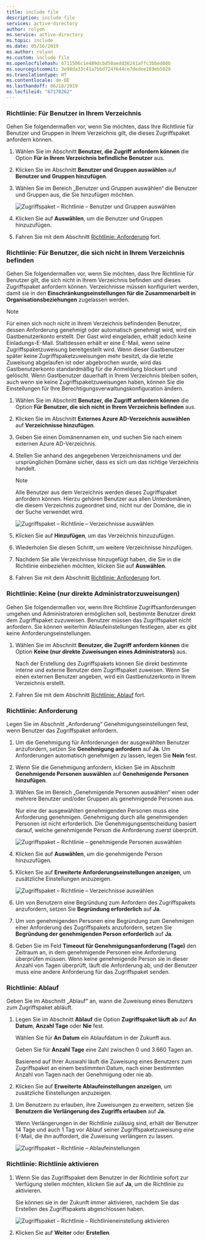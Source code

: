 ```yaml
---
title: include file
description: include file
services: active-directory
author: rolyon
ms.service: active-directory
ms.topic: include
ms.date: 05/16/2019
ms.author: rolyon
ms.custom: include file
ms.openlocfilehash: 6711506c1e489dcbd50aedd36241affc3bbed80b
ms.sourcegitcommit: 3e98da33c41a7bbd724f644ce7dedee169eb5028
ms.translationtype: HT
ms.contentlocale: de-DE
ms.lasthandoff: 06/18/2019
ms.locfileid: "67178262"
---
```

### <a name="policy-for-users-in-your-directory"></a>Richtlinie: Für Benutzer in Ihrem Verzeichnis

Gehen Sie folgendermaßen vor, wenn Sie möchten, dass Ihre Richtlinie für Benutzer und Gruppen in Ihrem Verzeichnis gilt, die dieses Zugriffspaket anfordern können.

1. Wählen Sie im Abschnitt **Benutzer, die Zugriff anfordern können** die Option **Für in Ihrem Verzeichnis befindliche Benutzer** aus.

1. Klicken Sie im Abschnitt **Benutzer und Gruppen auswählen** auf **Benutzer und Gruppen hinzufügen**.

1. Wählen Sie im Bereich „Benutzer und Gruppen auswählen“ die Benutzer und Gruppen aus, die Sie hinzufügen möchten.

    ![Zugriffspaket – Richtlinie – Benutzer und Gruppen auswählen](./media/active-directory-entitlement-management-policy/policy-select-users-groups.png)

1. Klicken Sie auf **Auswählen**, um die Benutzer und Gruppen hinzuzufügen.

1. Fahren Sie mit dem Abschnitt [Richtlinie: Anforderung](#policy-request) fort.

### <a name="policy-for-users-not-in-your-directory"></a>Richtlinie: Für Benutzer, die sich nicht in Ihrem Verzeichnis befinden

Gehen Sie folgendermaßen vor, wenn Sie möchten, dass Ihre Richtlinie für Benutzer gilt, die sich nicht in Ihrem Verzeichnis befinden und dieses Zugriffspaket anfordern können. Verzeichnisse müssen konfiguriert werden, damit sie in den **Einschränkungseinstellungen für die Zusammenarbeit in Organisationsbeziehungen** zugelassen werden.

> [!NOTE]
> Für einen sich noch nicht in Ihrem Verzeichnis befindenden Benutzer, dessen Anforderung genehmigt oder automatisch genehmigt wird, wird ein Gastbenutzerkonto erstellt. Der Gast wird eingeladen, erhält jedoch keine Einladungs-E-Mail. Stattdessen erhält er eine E-Mail, wenn seine Zugriffspaketzuweisung bereitgestellt wird. Wenn dieser Gastbenutzer später keine Zugriffspaketzuweisungen mehr besitzt, da die letzte Zuweisung abgelaufen ist oder abgebrochen wurde, wird das Gastbenutzerkonto standardmäßig für die Anmeldung blockiert und gelöscht. Wenn Gastbenutzer dauerhaft in Ihrem Verzeichnis bleiben sollen, auch wenn sie keine Zugriffspaketzuweisungen haben, können Sie die Einstellungen für Ihre Berechtigungsverwaltungskonfiguration ändern.

1. Wählen Sie im Abschnitt **Benutzer, die Zugriff anfordern können** die Option **Für Benutzer, die sich nicht in Ihrem Verzeichnis befinden** aus.

1. Klicken Sie im Abschnitt **Externes Azure AD-Verzeichnis auswählen** auf **Verzeichnisse hinzufügen**.

1. Geben Sie einen Domänennamen ein, und suchen Sie nach einem externen Azure AD-Verzeichnis.

1. Stellen Sie anhand des angegebenen Verzeichnisnamens und der ursprünglichen Domäne sicher, dass es sich um das richtige Verzeichnis handelt.

    > [!NOTE]
    > Alle Benutzer aus dem Verzeichnis werden dieses Zugriffspaket anfordern können. Hierzu gehören Benutzer aus allen Unterdomänen, die diesem Verzeichnis zugeordnet sind, nicht nur der Domäne, die in der Suche verwendet wird.

    ![Zugriffspaket – Richtlinie – Verzeichnisse auswählen](./media/active-directory-entitlement-management-policy/policy-select-directories.png)

1. Klicken Sie auf **Hinzufügen**, um das Verzeichnis hinzuzufügen.

1. Wiederholen Sie diesen Schritt, um weitere Verzeichnisse hinzufügen.

1. Nachdem Sie alle Verzeichnisse hinzugefügt haben, die Sie in die Richtlinie einbeziehen möchten, klicken Sie auf **Auswählen**.

1. Fahren Sie mit dem Abschnitt [Richtlinie: Anforderung](#policy-request) fort.

### <a name="policy-none-administrator-direct-assignments-only"></a>Richtlinie: Keine (nur direkte Administratorzuweisungen)

Gehen Sie folgendermaßen vor, wenn Ihre Richtlinie Zugriffsanforderungen umgehen und Administratoren ermöglichen soll, bestimmte Benutzer direkt dem Zugriffspaket zuzuweisen. Benutzer müssen das Zugriffspaket nicht anfordern. Sie können weiterhin Ablaufeinstellungen festlegen, aber es gibt keine Anforderungseinstellungen.

1. Wählen Sie im Abschnitt **Benutzer, die Zugriff anfordern können** die Option **Keine (nur direkte Zuweisungen eines Administrators)** aus.

    Nach der Erstellung des Zugriffspakets können Sie direkt bestimmte interne und externe Benutzer dem Zugriffspaket zuweisen. Wenn Sie einen externen Benutzer angeben, wird ein Gastbenutzerkonto in Ihrem Verzeichnis erstellt.

1. Fahren Sie mit dem Abschnitt [Richtlinie: Ablauf](#policy-expiration) fort.

### <a name="policy-request"></a>Richtlinie: Anforderung

Legen Sie im Abschnitt „Anforderung“ Genehmigungseinstellungen fest, wenn Benutzer das Zugriffspaket anfordern.

1. Um die Genehmigung für Anforderungen der ausgewählten Benutzer anzufordern, setzen Sie **Genehmigung anfordern** auf **Ja**. Um Anforderungen automatisch genehmigen zu lassen, legen Sie **Nein** fest.

1. Wenn Sie die Genehmigung anfordern, klicken Sie im Abschnitt **Genehmigende Personen auswählen** auf **Genehmigende Personen hinzufügen**.

1. Wählen Sie im Bereich „Genehmigende Personen auswählen“ einen oder mehrere Benutzer und/oder Gruppen als genehmigende Personen aus.

    Nur eine der ausgewählten genehmigenden Personen muss eine Anforderung genehmigen. Genehmigung durch alle genehmigenden Personen ist nicht erforderlich. Die Genehmigungsentscheidung basiert darauf, welche genehmigende Person die Anforderung zuerst überprüft.

    ![Zugriffspaket – Richtlinie – genehmigende Personen auswählen](./media/active-directory-entitlement-management-policy/policy-select-approvers.png)

1. Klicken Sie auf **Auswählen**, um die genehmigende Person hinzuzufügen.

1. Klicken Sie auf **Erweiterte Anforderungseinstellungen anzeigen**, um zusätzliche Einstellungen anzuzeigen.

    ![Zugriffspaket – Richtlinie – Verzeichnisse auswählen](./media/active-directory-entitlement-management-policy/policy-advanced-request.png)

1. Um von Benutzern eine Begründung zum Anfordern des Zugriffspakets anzufordern, setzen Sie **Begründung erforderlich** auf **Ja**.

1. Um von genehmigenden Personen eine Begründung zum Genehmigen einer Anforderung des Zugriffspakets anzufordern, setzen Sie **Begründung der genehmigenden Person erforderlich** auf **Ja**.

1. Geben Sie im Feld **Timeout für Genehmigungsanforderung (Tage)** den Zeitraum an, in dem genehmigende Personen eine Anforderung überprüfen müssen. Wenn keine genehmigende Person sie in dieser Anzahl von Tagen überprüft, läuft die Anforderung ab, und der Benutzer muss eine andere Anforderung für das Zugriffspaket senden.

### <a name="policy-expiration"></a>Richtlinie: Ablauf

Geben Sie im Abschnitt „Ablauf“ an, wann die Zuweisung eines Benutzers zum Zugriffspaket abläuft.

1. Legen Sie im Abschnitt **Ablauf** die Option **Zugriffspaket läuft ab** auf **An Datum**, **Anzahl Tage** oder **Nie** fest.

    Wählen Sie für **An Datum** ein Ablaufdatum in der Zukunft aus.

    Geben Sie für **Anzahl Tage** eine Zahl zwischen 0 und 3.660 Tagen an.

    Basierend auf Ihrer Auswahl läuft die Zuweisung eines Benutzers zum Zugriffspaket an einem bestimmten Datum, nach einer bestimmten Anzahl von Tagen nach der Genehmigung oder nie ab.

1. Klicken Sie auf **Erweiterte Ablaufeinstellungen anzeigen**, um zusätzliche Einstellungen anzuzeigen.

1. Um Benutzern zu erlauben, ihre Zuweisungen zu erweitern, setzen Sie **Benutzern die Verlängerung des Zugriffs erlauben** auf **Ja**.

    Wenn Verlängerungen in der Richtlinie zulässig sind, erhält der Benutzer 14 Tage und auch 1 Tag vor Ablauf seiner Zugriffspaketzuweisung eine E-Mail, die ihn auffordert, die Zuweisung verlängern zu lassen.

    ![Zugriffspaket – Richtlinie – Ablaufeinstellungen](./media/active-directory-entitlement-management-policy/policy-expiration.png)

### <a name="policy-enable-policy"></a>Richtlinie: Richtlinie aktivieren

1. Wenn Sie das Zugriffspaket dem Benutzer in der Richtlinie sofort zur Verfügung stellen möchten, klicken Sie auf **Ja**, um die Richtlinie zu aktivieren.

    Sie können sie in der Zukunft immer aktivieren, nachdem Sie das Erstellen des Zugriffspakets abgeschlossen haben.

    ![Zugriffspaket – Richtlinie – Richtlinieneinstellung aktivieren](./media/active-directory-entitlement-management-policy/policy-enable.png)

1. Klicken Sie auf **Weiter** oder **Erstellen**.

